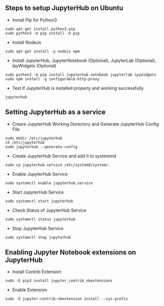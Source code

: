 ## Steps to setup JupyterHub on Ubuntu

- Install Pip for Python3
```
sudo apt-get install python3-pip
sudo python3 -m pip install -U pip
```

- Install NodeJs 
```
sudo apt-get install -y nodejs npm

```

- Install JupyterHub, JupyterNotebook (Optional), JupyterLab (Optional), IpyWidgets (Optional)
```
sudo python3 -m pip install jupyterhub notebook jupyterlab ipywidgets
sudo npm install -g configurable-http-proxy
```

- Test If JupyterHub is installed properly and working successfully
```
jupyterhub
```



## Setting JupyterHub as a service

- Creare JupyterHub Working Dorectory and Generate JupyterHub Config File
```
sudo mkdir /etc/jupyterhub
cd /etc/jupyterhub
sudo jupyterhub --generate-config
```

- Create JupyterHub Service and add it to systemmd
```
sudo cp jupyterhub.service /etc/systemd/system/.
```
- Enable JupyterHub Service
```
sudo systemctl enable jupyterhub.service 
```

- Start JupyterHub Service
```
sudo systemctl start jupyterhub
```

- Check Status of JupyterHub Service
```
sudo systemctl status jupyterhub
```

- Stop JupyterHub Service
```
sudo systemctl stop jupyterhub
```


## Enabling Jupyter Notebook extensions on JupyterHub

- Install Contrib Extension
```
sudo -E pip3 install jupyter_contrib_nbextensions
```

- Enable Extension
```
sudo -E jupyter-contrib-nbextension install --sys-prefix
```
